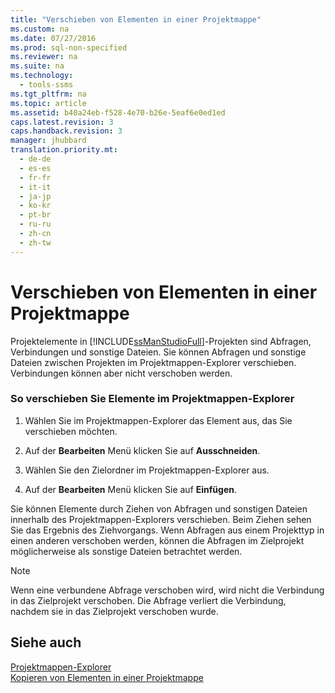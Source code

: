 ```yaml
---
title: "Verschieben von Elementen in einer Projektmappe"
ms.custom: na
ms.date: 07/27/2016
ms.prod: sql-non-specified
ms.reviewer: na
ms.suite: na
ms.technology: 
  - tools-ssms
ms.tgt_pltfrm: na
ms.topic: article
ms.assetid: b40a24eb-f528-4e70-b26e-5eaf6e0ed1ed
caps.latest.revision: 3
caps.handback.revision: 3
manager: jhubbard
translation.priority.mt: 
  - de-de
  - es-es
  - fr-fr
  - it-it
  - ja-jp
  - ko-kr
  - pt-br
  - ru-ru
  - zh-cn
  - zh-tw
---
```

# Verschieben von Elementen in einer Projektmappe
Projektelemente in [!INCLUDE[ssManStudioFull](../content/includes/ssManStudioFull_md.md)]-Projekten sind Abfragen, Verbindungen und sonstige Dateien. Sie können Abfragen und sonstige Dateien zwischen Projekten im Projektmappen-Explorer verschieben. Verbindungen können aber nicht verschoben werden.  
  
### So verschieben Sie Elemente im Projektmappen-Explorer  
  
1.  Wählen Sie im Projektmappen-Explorer das Element aus, das Sie verschieben möchten.  
  
2.  Auf der **Bearbeiten** Menü klicken Sie auf **Ausschneiden**.  
  
3.  Wählen Sie den Zielordner im Projektmappen-Explorer aus.  
  
4.  Auf der **Bearbeiten** Menü klicken Sie auf **Einfügen**.  
  
Sie können Elemente durch Ziehen von Abfragen und sonstigen Dateien innerhalb des Projektmappen-Explorers verschieben. Beim Ziehen sehen Sie das Ergebnis des Ziehvorgangs. Wenn Abfragen aus einem Projekttyp in einen anderen verschoben werden, können die Abfragen im Zielprojekt möglicherweise als sonstige Dateien betrachtet werden.  
  
> [!NOTE]  
> Wenn eine verbundene Abfrage verschoben wird, wird nicht die Verbindung in das Zielprojekt verschoben. Die Abfrage verliert die Verbindung, nachdem sie in das Zielprojekt verschoben wurde.  
  
## Siehe auch  
[Projektmappen-Explorer](../content/Solution-Explorer.md)  
[Kopieren von Elementen in einer Projektmappe](../content/Copy-Items-in-a-Solution.md)  
  
